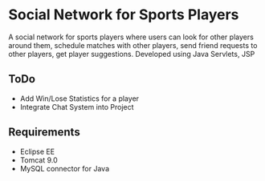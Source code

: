 # Social Network for Sports Players

A social network for sports players where users can look for other players around them, schedule matches with other players, send friend requests to other players, get player suggestions.
Developed using Java Servlets, JSP

## ToDo
- Add Win/Lose Statistics for a player
- Integrate Chat System into Project

## Requirements
- Eclipse EE
- Tomcat 9.0
- MySQL connector for Java
